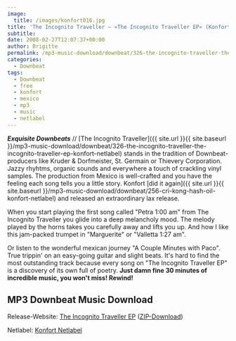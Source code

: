 ```yaml
---
image:
  title: /images/konfort016.jpg
title: 'The Incognito Traveller – »The Incognito Traveller EP« (Konfort Netlabel)'
subtitle: 
date: 2008-02-27T12:07:37+00:00
author: Brigitte
permalink: /mp3-music-download/downbeat/326-the-incognito-traveller-the-incognito-traveller-ep-konfort-netlabel
categories:
  - Downbeat
tags:
  - Downbeat
  - free
  - konfort
  - mexico
  - mp3
  - music
  - netlabel
---
```

***Exquisite Downbeats*** // [The Incognito Traveller]({{ site.url }}{{ site.baseurl }}/mp3-music-download/downbeat/326-the-incognito-traveller-the-incognito-traveller-ep-konfort-netlabel) stands in the tradition of Downbeat-producers like Kruder & Dorfmeister, St. Germain or Thievery Corporation. Jazzy rhyhtms, organic sounds and everywhere a touch of crackling vinyl samples. The production from Mexico is well-crafted and you have the feeling each song tells you a little story. Konfort [did it again]({{ site.url }}{{ site.baseurl }}/mp3-music-download/downbeat/256-cri-kong-hash-oil-konfort-netlabel) and released an extraordinary lax release.<!--more-->

<!--adsense-->

When you start playing the first song called "Petra 1:00 am" from The Incognito Traveller you glide into a deep melancholy mood. The melody played by the horns takes you carefully away and lifts you up. And how I like this jam-packed trumpet in "Marguerite" or "Valletta 1:27 am".

Or listen to the wonderful mexican journey "A Couple Minutes with Paco". True trippin' on an easy-going guitar and slight beats. It's hard to find the most outstanding track because every song on "The Incognito Traveller EP" is a discovery of its own full of poetry. **Just damn fine 30 minutes of incredible music, you won't miss! Rewind!**

## MP3 Downbeat Music Download

Release-Website: [The Incognito Traveller EP](http://discoskonfort.com/netlabel/the-incognito-traveller-ep/) ([ZIP-Download](http://www.archive.org/download/konfort016/konfort016_vbr_mp3.zip))
  
Netlabel: [Konfort Netlabel](http://discoskonfort.com)